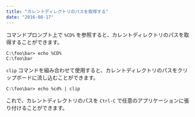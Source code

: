 ```yaml
---
title: "カレントディレクトリのパスを取得する"
date: "2016-08-17"
---
```


コマンドプロンプト上で `%CD%` を参照すると、カレントディレクトリのパスを取得することができます。

```
C:\foo\bar> echo %CD%
C:\foo\bar
```

`clip` コマンドを組み合わせて使用すると、カレントディレクトリのパスをクリップボードに流し込むことができます。

```
C:\foo\bar> echo %cd% | clip
```

これで、カレントディレクトリのパスを `Ctrl-C` で任意のアプリケーションに張り付けることができます。

